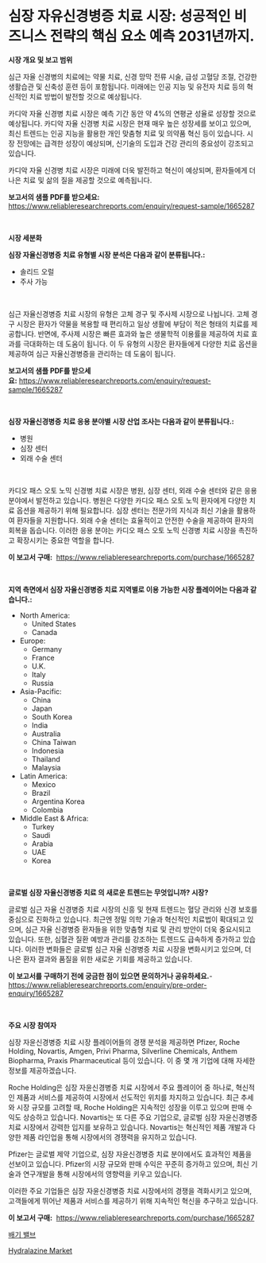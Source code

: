 <p><h1>심장 자유신경병증 치료 시장: 성공적인 비즈니스 전략의 핵심 요소 예측 2031년까지.</h1></p><p><strong>시장 개요 및 보고 범위</strong></p>
<p><p>심근 자율 신경병의 치료에는 약물 치료, 신경 망막 전류 시술, 급성 고혈당 조절, 건강한 생활습관 및 신축성 훈련 등이 포함됩니다. 미래에는 인공 지능 및 유전자 치료 등의 혁신적인 치료 방법이 발전할 것으로 예상됩니다.</p><p>카디악 자율 신경병 치료 시장은 예측 기간 동안 약 4%의 연평균 성율로 성장할 것으로 예상됩니다. 카디악 자율 신경병 치료 시장은 현재 매우 높은 성장세를 보이고 있으며, 최신 트렌드는 인공 지능을 활용한 개인 맞춤형 치료 및 의약품 혁신 등이 있습니다. 시장 전망에는 급격한 성장이 예상되며, 신기술의 도입과 건강 관리의 중요성이 강조되고 있습니다. </p><p>카디악 자율 신경병 치료 시장은 미래에 더욱 발전하고 혁신이 예상되며, 환자들에게 더 나은 치료 및 삶의 질을 제공할 것으로 예측됩니다.</p></p>
<p><strong>보고서의 샘플 PDF를 받으세요:</strong> <a href="https://www.reliableresearchreports.com/enquiry/request-sample/1665287">https://www.reliableresearchreports.com/enquiry/request-sample/1665287</a></p>
<p>&nbsp;</p>
<p><strong>시장 세분화</strong></p>
<p><strong>심장 자율신경병증 치료 유형별 시장 분석은 다음과 같이 분류됩니다.:</strong></p>
<p><ul><li>솔리드 오럴</li><li>주사 가능</li></ul></p>
<p>&nbsp;</p>
<p><p>심근 자율신경병증 치료 시장의 유형은 고체 경구 및 주사제 시장으로 나뉩니다. 고체 경구 시장은 환자가 약물을 복용할 때 편리하고 일상 생활에 부담이 적은 형태의 치료를 제공합니다. 반면에, 주사제 시장은 빠른 효과와 높은 생물학적 이용률을 제공하여 치료 효과를 극대화하는 데 도움이 됩니다. 이 두 유형의 시장은 환자들에게 다양한 치료 옵션을 제공하여 심근 자율신경병증을 관리하는 데 도움이 됩니다.</p></p>
<p><strong>보고서의 샘플 PDF를 받으세요:</strong>&nbsp;<a href="https://www.reliableresearchreports.com/enquiry/request-sample/1665287">https://www.reliableresearchreports.com/enquiry/request-sample/1665287</a></p>
<p>&nbsp;</p>
<p><strong> 심장 자율신경병증 치료 응용 분야별 시장 산업 조사는 다음과 같이 분류됩니다.:</strong></p>
<p><ul><li>병원</li><li>심장 센터</li><li>외래 수술 센터</li></ul></p>
<p>&nbsp;</p>
<p><p>카디오 패스 오토 노믹 신경병 치료 시장은 병원, 심장 센터, 외래 수술 센터와 같은 응용 분야에서 발전하고 있습니다. 병원은 다양한 카디오 패스 오토 노믹 환자에게 다양한 치료 옵션을 제공하기 위해 필요합니다. 심장 센터는 전문가의 지식과 최신 기술을 활용하여 환자들을 지원합니다. 외래 수술 센터는 효율적이고 안전한 수술을 제공하여 환자의 회복을 돕습니다. 이러한 응용 분야는 카디오 패스 오토 노믹 신경병 치료 시장을 촉진하고 확장시키는 중요한 역할을 합니다.</p></p>
<p><strong>이 보고서 구매:</strong>&nbsp; <a href="https://www.reliableresearchreports.com/purchase/1665287">https://www.reliableresearchreports.com/purchase/1665287</a></p>
<p>&nbsp;</p>
<p><strong>지역 측면에서 심장 자율신경병증 치료 지역별로 이용 가능한 시장 플레이어는 다음과 같습니다.:</strong></p>
<p><ul>
    <li>
        North America:
        <ul>
            <li>United States</li>
            <li>Canada</li>
        </ul>
    </li>
    <li>
        Europe:
        <ul>
            <li>Germany</li>
            <li>France</li>
            <li>U.K.</li>
            <li>Italy</li>
            <li>Russia</li>
        </ul>
    </li>
    <li>
        Asia-Pacific:
        <ul>
            <li>China</li>
            <li>Japan</li>
            <li>South Korea</li>
            <li>India</li>
            <li>Australia</li>
            <li>China Taiwan</li>
            <li>Indonesia</li>
            <li>Thailand</li>
            <li>Malaysia</li>
        </ul>
    </li>
    <li>
        Latin America:
        <ul>
            <li>Mexico</li>
            <li>Brazil</li>
            <li>Argentina Korea</li>
            <li>Colombia</li>
        </ul>
    </li>
    <li>
        Middle East & Africa:
        <ul>
            <li>Turkey</li>
            <li>Saudi</li>
            <li>Arabia</li>
            <li>UAE</li>
            <li>Korea</li>
        </ul>
    </li>
    </ul></p>
<p>&nbsp;</p>
<p><strong>글로벌 심장 자율신경병증 치료 의 새로운 트렌드는 무엇입니까? 시장?</strong></p>
<p><p>글로벌 심근 자율 신경병증 치료 시장의 신흥 및 현재 트렌드는 혈당 관리와 신경 보호를 중심으로 진화하고 있습니다. 최근엔 정밀 의학 기술과 혁신적인 치료법이 확대되고 있으며, 심근 자율 신경병증 환자들을 위한 맞춤형 치료 및 관리 방안이 더욱 중요시되고 있습니다. 또한, 심혈관 질환 예방과 관리를 강조하는 트렌드도 급속하게 증가하고 있습니다. 이러한 변화들은 글로벌 심근 자율 신경병증 치료 시장을 변화시키고 있으며, 더 나은 환자 결과와 품질을 위한 새로운 기회를 제공하고 있습니다.</p></p>
<p><strong>이 보고서를 구매하기 전에 궁금한 점이 있으면 문의하거나 공유하세요.</strong>- <a href="https://www.reliableresearchreports.com/enquiry/pre-order-enquiry/1665287">https://www.reliableresearchreports.com/enquiry/pre-order-enquiry/1665287</a></p>
<p>&nbsp;</p>
<p><strong>주요 시장 참여자</strong></p>
<p><p>심장 자윤신경병증 치료 시장 플레이어들의 경쟁 분석을 제공하면 Pfizer, Roche Holding, Novartis, Amgen, Privi Pharma, Silverline Chemicals, Anthem Biopharma, Praxis Pharmaceutical 등이 있습니다. 이 중 몇 개 기업에 대해 자세한 정보를 제공하겠습니다.</p><p>Roche Holding은 심장 자윤신경병증 치료 시장에서 주요 플레이어 중 하나로, 혁신적인 제품과 서비스를 제공하여 시장에서 선도적인 위치를 차지하고 있습니다. 최근 추세와 시장 규모를 고려할 때, Roche Holding은 지속적인 성장을 이루고 있으며 판매 수익도 상승하고 있습니다. Novartis는 또 다른 주요 기업으로, 글로벌 심장 자윤신경병증 치료 시장에서 강력한 입지를 보유하고 있습니다. Novartis는 혁신적인 제품 개발과 다양한 제품 라인업을 통해 시장에서의 경쟁력을 유지하고 있습니다.</p><p>Pfizer는 글로벌 제약 기업으로, 심장 자윤신경병증 치료 분야에서도 효과적인 제품을 선보이고 있습니다. Pfizer의 시장 규모와 판매 수익은 꾸준히 증가하고 있으며, 최신 기술과 연구개발을 통해 시장에서의 영향력을 키우고 있습니다.</p><p>이러한 주요 기업들은 심장 자윤신경병증 치료 시장에서의 경쟁을 격화시키고 있으며, 고객들에게 뛰어난 제품과 서비스를 제공하기 위해 지속적인 혁신을 추구하고 있습니다.</p></p>
<p><strong>이 보고서 구매:</strong>&nbsp;&nbsp;<a href="https://www.reliableresearchreports.com/purchase/1665287">https://www.reliableresearchreports.com/purchase/1665287</a></p>
<p><p><a href="https://medium.com/@londonacobson5656/%EB%B0%B0%EA%B8%B0-%EB%B0%B8%EB%B8%8C-%EC%8B%9C%EC%9E%A5%EC%9D%80-%EC%8B%9C%EC%9E%A5-%EC%A0%90%EC%9C%A0%EC%9C%A8-%EC%8B%9C%EC%9E%A5-%ED%8A%B8%EB%A0%8C%EB%93%9C-%EB%B0%8F-%EC%8B%9C%EC%9E%A5-%EC%84%B1%EC%9E%A5%EC%97%90-%EB%8C%80%ED%95%9C-%EC%A0%95%EB%B3%B4%EB%A5%BC-%EC%A0%9C%EA%B3%B5%ED%95%A9%EB%8B%88%EB%8B%A4-56e83756edc8">배기 밸브</a></p><p><a href="https://noble-drawer-34c.notion.site/Hydralazine-Market-Size-Share-Trends-Analysis-Report-By-Application-Regional-Outlook-Competitiv-aa4abfa30f7640c2acaaf2edb3b5dbd5">Hydralazine Market</a></p></p>
